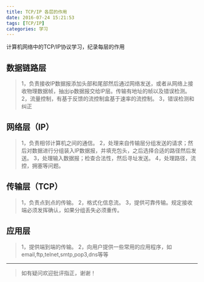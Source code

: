 ```yaml
---
title: TCP/IP 各层的作用
date: 2016-07-24 15:21:53
tags: [TCP/IP]
categories: 学习
---
```

计算机网络中的TCP/IP协议学习，纪录每层的作用

<!--more-->

## 数据链路层 ##
>1，负责接收IP数据报添加头部和尾部然后通过网络发送，或者从网络上接收物理数据帧，抽出ip数据报交给IP层。传输有地址的帧以及错误检测。
2，流量控制，有基于反馈的流控制盒基于速率的流控制。
3，错误检测和纠正

## 网络层（IP） ##
>1，负责相邻计算机之间的通信。
2，处理来自传输层分组发送的请求；然后对数据进行分组装入IP数据报，并填充包头，之后选择合适的路径然后发送。
3，处理输入数据报；检查合法性，然后寻址发送。
4，处理路径，流控，拥塞等问题。

## 传输层（TCP） ##
>1，负责点到点的传输。
2，格式化信息流。
3，提供可靠传输。规定接收端必须发挥确认，如果分组丢失必须重传。

## 应用层 ##
>1，提供端到端的传输。
2，向用户提供一些常用的应用程序，如email,ftp,telnet,smtp,pop3,dns等等

---

>如有疑问欢迎批评指正，谢谢！

